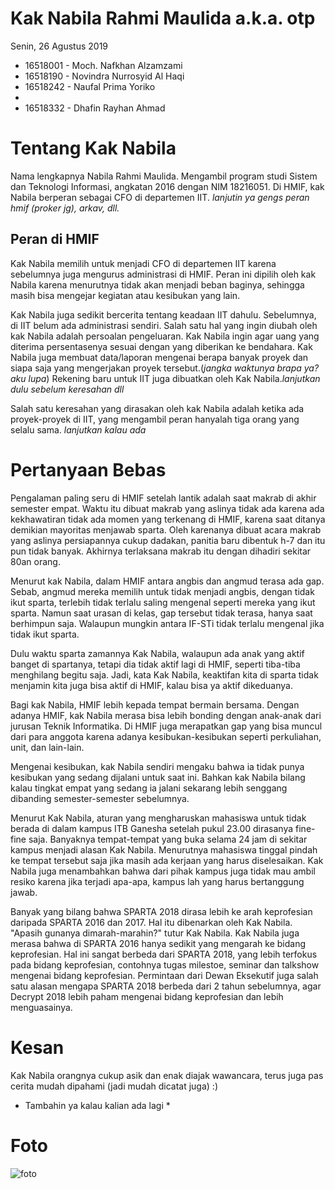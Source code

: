 # Kak Nabila Rahmi Maulida a.k.a. otp
Senin, 26 Agustus 2019

- 16518001 - Moch. Nafkhan Alzamzami
- 16518190 - Novindra Nurrosyid Al Haqi
- 16518242 - Naufal Prima Yoriko 
-
- 16518332 - Dhafin Rayhan Ahmad

# Tentang Kak Nabila
Nama lengkapnya Nabila Rahmi Maulida. Mengambil program studi Sistem dan Teknologi Informasi, angkatan 2016 dengan NIM 18216051. Di HMIF, kak Nabila berperan sebagai CFO di departemen IIT. *lanjutin ya gengs peran hmif (proker jg), arkav, dll.*

## Peran di HMIF
Kak Nabila memilih untuk menjadi CFO di departemen IIT karena sebelumnya juga mengurus administrasi di HMIF. Peran ini dipilih oleh kak Nabila karena menurutnya tidak akan menjadi beban baginya, sehingga masih bisa mengejar kegiatan atau kesibukan yang lain.

Kak Nabila juga sedikit bercerita tentang keadaan IIT dahulu. Sebelumnya, di IIT belum ada administrasi sendiri. Salah satu hal yang ingin diubah oleh kak Nabila adalah persoalan pengeluaran. Kak Nabila ingin agar uang yang diterima persentasenya sesuai dengan yang diberikan ke bendahara. Kak Nabila juga membuat data/laporan mengenai berapa banyak proyek dan siapa saja yang mengerjakan proyek tersebut.(*jangka waktunya brapa ya? aku lupa*) Rekening baru untuk IIT juga dibuatkan oleh Kak Nabila.*lanjutkan dulu sebelum keresahan dll*

Salah satu keresahan yang dirasakan oleh kak Nabila adalah ketika ada proyek-proyek di IIT, yang mengambil peran hanyalah tiga orang yang selalu sama. *lanjutkan kalau ada*

# Pertanyaan Bebas
Pengalaman paling seru di HMIF setelah lantik adalah saat makrab di akhir semester empat. Waktu itu dibuat makrab yang aslinya tidak ada karena ada kekhawatiran tidak ada momen yang terkenang di HMIF, karena saat ditanya demikian mayoritas menjawab sparta. Oleh karenanya dibuat acara makrab yang aslinya persiapannya cukup dadakan, panitia baru dibentuk h-7 dan itu pun tidak banyak. Akhirnya terlaksana makrab itu dengan dihadiri sekitar 80an orang.

Menurut kak Nabila, dalam HMIF antara angbis dan angmud terasa ada gap. Sebab, angmud mereka memilih untuk tidak menjadi angbis, dengan tidak ikut sparta, terlebih tidak terlalu saling mengenal seperti mereka yang ikut sparta. Namun saat urasan di kelas, gap tersebut tidak terasa, hanya saat berhimpun saja. Walaupun mungkin antara IF-STi tidak terlalu mengenal jika tidak ikut sparta.

Dulu waktu sparta zamannya Kak Nabila, walaupun ada anak yang aktif banget di spartanya, tetapi dia tidak aktif lagi di HMIF, seperti tiba-tiba menghilang begitu saja. Jadi, kata Kak Nabila, keaktifan kita di sparta tidak menjamin kita juga bisa aktif di HMIF, kalau bisa ya aktif dikeduanya.

Bagi kak Nabila, HMIF lebih kepada tempat bermain bersama. Dengan adanya HMIF, kak Nabila merasa bisa lebih bonding dengan anak-anak dari jurusan Teknik Informatika. Di HMIF juga merapatkan gap yang bisa muncul dari para anggota karena adanya kesibukan-kesibukan seperti perkuliahan, unit, dan lain-lain.

Mengenai kesibukan, kak Nabila sendiri mengaku bahwa ia tidak punya kesibukan yang sedang dijalani untuk saat ini. Bahkan kak Nabila bilang kalau tingkat empat yang sedang ia jalani sekarang lebih senggang dibanding semester-semester sebelumnya.

Menurut Kak Nabila, aturan yang mengharuskan mahasiswa untuk tidak berada di dalam kampus ITB Ganesha setelah pukul 23.00 dirasanya fine-fine saja. Banyaknya tempat-tempat yang buka selama 24 jam di sekitar kampus menjadi alasan Kak Nabila. Menurutnya mahasiswa tinggal pindah ke tempat tersebut saja jika masih ada kerjaan yang harus diselesaikan. Kak Nabila juga menambahkan bahwa dari pihak kampus juga tidak mau ambil resiko karena jika terjadi apa-apa, kampus lah yang harus bertanggung jawab.

Banyak yang bilang bahwa SPARTA 2018 dirasa lebih ke arah keprofesian daripada SPARTA 2016 dan 2017. Hal itu dibenarkan oleh Kak Nabila. "Apasih gunanya dimarah-marahin?" tutur Kak Nabila. Kak Nabila juga merasa bahwa di SPARTA 2016 hanya sedikit yang mengarah ke bidang keprofesian. Hal ini sangat berbeda dari SPARTA 2018, yang lebih terfokus pada bidang keprofesian, contohnya tugas milestoe, seminar dan talkshow mengenai bidang keprofesian. Permintaan dari Dewan Eksekutif juga salah satu alasan mengapa SPARTA 2018 berbeda dari 2 tahun sebelumnya, agar Decrypt 2018 lebih paham mengenai bidang keprofesian dan lebih menguasainya.

# Kesan
Kak Nabila orangnya cukup asik dan enak diajak wawancara, terus juga pas cerita mudah dipahami (jadi mudah dicatat juga) :)
* Tambahin ya kalau kalian ada lagi *

# Foto
![foto](./16518001-16518190-16518242-16518324-16518332.jpg)
